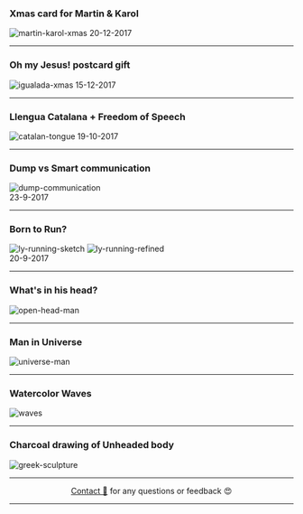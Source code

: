 

### Xmas card for Martin & Karol

![martin-karol-xmas](../images/martin-karol.png) 
20-12-2017

---

### Oh my Jesus! postcard gift

![igualada-xmas](../images/xmas2017.png) 
15-12-2017

---

### Llengua Catalana + Freedom of Speech

![catalan-tongue](../images/catalan-tongue.jpg)
19-10-2017

---

### Dump vs Smart communication

![dump-communication](../images/communication.jpg)</br>
23-9-2017

---

### Born to Run?

![ly-running-sketch](../images/ly-running.jpg  ':size=300%') ![ly-running-refined](../images/ly-running-cropped.png  ':size=350%')</br>
20-9-2017

---

### What's in his head?

![open-head-man](../images/open-head-man.jpg)

---

### Man in Universe

![universe-man](../images/universe-man.jpg)

---

### Watercolor Waves

![waves](../images/waves.jpg)

---

### Charcoal drawing of Unheaded body 

![greek-sculpture](../images/sculpture.jpg)


---
  
<div style="text-align: center;">

[Contact 🐨](docs/contact.md) for any questions or feedback 😍 

</div>

---